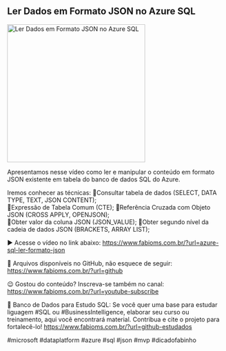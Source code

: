 ## Ler Dados em Formato JSON no Azure SQL

<img src="https://fabioms.com.br//uploads/youtube/nKUuHCLPAPs.png" alt="Ler Dados em Formato JSON no Azure SQL" title="Azure SQL" width="320"/>

Apresentamos nesse vídeo como ler e manipular o conteúdo em formato JSON existente em tabela do banco de dados SQL do Azure.

Iremos conhecer as técnicas:
🔹Consultar tabela de dados (SELECT, DATA TYPE, TEXT, JSON CONTENT);  
🔹Expressão de Tabela Comum (CTE);
🔹Referência Cruzada com Objeto JSON (CROSS APPLY, OPENJSON);  
🔹Obter valor da coluna JSON (JSON_VALUE); 
🔹Obter segundo nível da cadeia de dados JSON (BRACKETS, ARRAY LIST);  

▶️ Acesse o vídeo no link abaixo:
https://www.fabioms.com.br/?url=azure-sql-ler-formato-json

📁 Arquivos disponíveis no GitHub, não esquece de seguir:
https://www.fabioms.com.br/?url=github

😉 Gostou do conteúdo? Inscreva-se também no canal:
https://www.fabioms.com.br/?url=youtube-subscribe

🎁 Banco de Dados para Estudo SQL:
Se você quer uma base para estudar liguagem #SQL ou #BusinessIntelligence, elaborar seu curso ou treinamento, aqui você encontrará material. 
Contribua e cite o projeto para fortalecê-lo!
https://www.fabioms.com.br/?url=github-estudados

#microsoft #dataplatform #azure #sql #json #mvp #dicadofabinho 